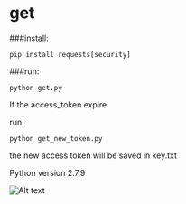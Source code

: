 # get

###install:

```
pip install requests[security]
```

###run:

```
python get.py
```

If the access_token expire

run:
```
python get_new_token.py
```
the new access token will be saved in key.txt

Python version 2.7.9

![Alt text](https://github.com/wang-nima/get/blob/master/result.png "Result")

